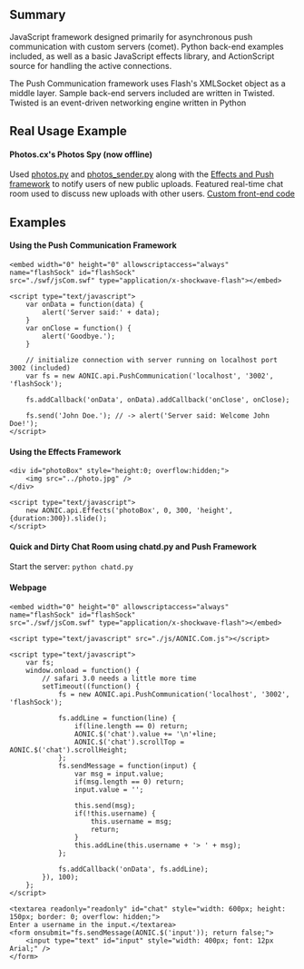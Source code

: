 ## Summary

JavaScript framework designed primarily for asynchronous push communication with custom servers (comet). Python back-end examples included, as well as a basic JavaScript effects library, and ActionScript source for handling the active connections.

The Push Communication framework uses Flash's XMLSocket object as a middle layer. Sample back-end servers included are written in Twisted. Twisted is an event-driven networking engine written in Python

## Real Usage Example

#### Photos.cx's Photos Spy (now offline)

Used [photos.py](https://github.com/aonic/aonicjs/blob/master/python/photos.py) and [photos_sender.py](https://github.com/aonic/aonicjs/blob/master/python/photos_sender.py) along with the [Effects and Push framework](https://github.com/aonic/aonicjs/blob/master/js/AONIC.Com.js) to notify users of new public uploads. Featured real-time chat room used to discuss new uploads with other users. [Custom front-end code](https://github.com/aonic/aonicjs/blob/master/examples/photoscx-recent.html)

## Examples

#### Using the Push Communication Framework

	<embed width="0" height="0" allowscriptaccess="always" name="flashSock" id="flashSock" 
	src="./swf/jsCom.swf" type="application/x-shockwave-flash"></embed>

	<script type="text/javascript">
		var onData = function(data) {
		    alert('Server said:' + data);
		}
		var onClose = function() {
		    alert('Goodbye.');
		}

		// initialize connection with server running on localhost port 3002 (included)
		var fs = new AONIC.api.PushCommunication('localhost', '3002', 'flashSock');

		fs.addCallback('onData', onData).addCallback('onClose', onClose);

		fs.send('John Doe.'); // -> alert('Server said: Welcome John Doe!');
	</script>

#### Using the Effects Framework

	<div id="photoBox" style="height:0; overflow:hidden;">
		<img src="../photo.jpg" />
	</div>

	<script type="text/javascript">
		new AONIC.api.Effects('photoBox', 0, 300, 'height', {duration:300}).slide();
	</script>

#### Quick and Dirty Chat Room using chatd.py and Push Framework

Start the server: `python chatd.py`

#### Webpage

	<embed width="0" height="0" allowscriptaccess="always" name="flashSock" id="flashSock" 
	src="./swf/jsCom.swf" type="application/x-shockwave-flash"></embed>

	<script type="text/javascript" src="./js/AONIC.Com.js"></script>

	<script type="text/javascript">
		var fs;
		window.onload = function() {
		    // safari 3.0 needs a little more time
		    setTimeout((function() {
		        fs = new AONIC.api.PushCommunication('localhost', '3002', 'flashSock');
		    
		        fs.addLine = function(line) {
		            if(line.length == 0) return;
		            AONIC.$('chat').value += '\n'+line;
		            AONIC.$('chat').scrollTop = AONIC.$('chat').scrollHeight;
		        };
		        fs.sendMessage = function(input) {
		            var msg = input.value;
		            if(msg.length == 0) return;
		            input.value = '';
		    
		            this.send(msg);
		            if(!this.username) {
		                this.username = msg;
		                return;
		            }
		            this.addLine(this.username + '> ' + msg);
		        };
		    
		        fs.addCallback('onData', fs.addLine);
		    }), 100);
		};
	</script>

	<textarea readonly="readonly" id="chat" style="width: 600px; height: 150px; border: 0; overflow: hidden;">
	Enter a username in the input.</textarea>
	<form onsubmit="fs.sendMessage(AONIC.$('input')); return false;">
		<input type="text" id="input" style="width: 400px; font: 12px Arial;" />
	</form>
